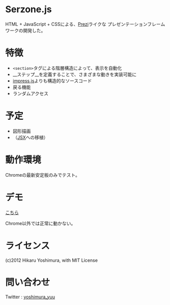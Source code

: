 # Serzone.js

HTML + JavaScript + CSSによる、[Prezi](http://prezi.com/)ライクな
プレゼンテーションフレームワークの開発した。

# 特徴

* `<section>`タグによる階層構造によって、表示を自動化
* __ステップ__を定義することで、さまざまな動きを実装可能に
* [impress.js](https://github.com/bartaz/impress.js)よりも構造的なソースコード
* 戻る機能
* ランダムアクセス

# 予定

* 図形描画
* （[JSX](http://jsx.github.com/)への移植）

# 動作環境

Chromeの最新安定板のみでテスト。

# デモ

[こちら](http://yoshimurayuu.github.com/Serzone/)

Chrome以外では正常に動かない。

# ライセンス

(c)2012 Hikaru Yoshimura, with MIT License

# 問い合わせ

Twitter : [yoshimura_yuu](https://twitter.com/yoshimura_yuu)
